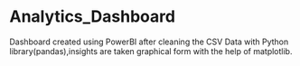 # Analytics_Dashboard
Dashboard created using PowerBI after cleaning the CSV Data with Python library(pandas),insights are taken graphical form with the help of matplotlib.
